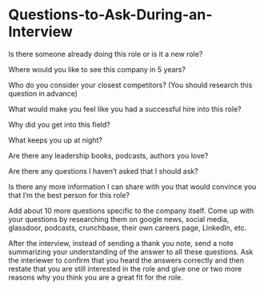 # Questions-to-Ask-During-an-Interview



Is there someone already doing this role or is it a new role?

Where would you like to see this company in 5 years?

Who do you consider your closest competitors? (You should research this question in advance)

What would make you feel like you had a successful hire into this role?

Why did you get into this field?

What keeps you up at night?

Are there any leadership books, podcasts, authors you love?

Are there any questions I haven’t asked that I should ask?

Is there any more information I can share with you that would convince you that I’m the best person for this role?

Add about 10 more questions specific to the company itself. Come up with your questions by researching them on google news, social media, glassdoor, podcasts, crunchbase, their own careers page, LinkedIn, etc.

After the interview, instead of sending a thank you note, send a note summarizing your understanding of the answer to all these questions. 
Ask the interiewer to confirm that you heard the answers correctly and then restate that you are still interested in the role and give one or 
two more reasons why you think you are a great fit for the role. 
